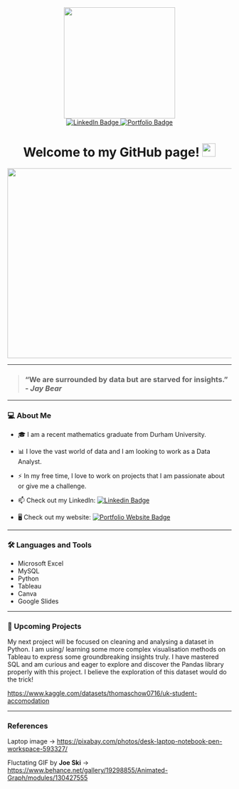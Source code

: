 <div id="header" align="center">
  <a href="https://www.behance.net/gallery/19298855/Animated-Graph/modules/130427555">
    <img src="https://github.com/user-attachments/assets/40a4cdbc-f1a0-4f10-8035-c982f618d5e4" width="250"/>
  </a>
<div id="badges">
    <a href="https://www.linkedin.com/in/ah901/">
      <img src="https://img.shields.io/badge/LinkedIn-blue?style=for-the-badge&logo=linkedin&logoColor=white" alt="LinkedIn Badge"/>
    </a>
    <a href="https://adnanh901.github.io/">
      <img src="https://img.shields.io/badge/Portfolio%20Website-navy?style=for-the-badge" alt="Portfolio Badge"/>
    </a>
  </div>
  <h1>
    Welcome to my GitHub page!
    <img src="https://media.giphy.com/media/hvRJCLFzcasrR4ia7z/giphy.gif" width="30px"/>
  </h1>
</div>
<div align="center">
  <a href="https://pixabay.com/photos/desk-laptop-notebook-pen-workspace-593327/">
    <img src="https://github.com/user-attachments/assets/03c2fd3a-9852-452f-bad1-00659e156c09" width="640" height="427"/>
  </a>
</div>

---
>>>
> ### “We are surrounded by data but are starved for insights.” - *Jay Bear*
>>>
---

### 💻 About Me

- 🎓 I am a recent mathematics graduate from Durham University.

- 📊 I love the vast world of data and I am looking to work as a Data Analyst. 

- ⚡ In my free time, I love to work on projects that I am passionate about or give me a challenge.

- :mailbox: Check out my LinkedIn: [![Linkedin Badge](https://img.shields.io/badge/-Adnan-blue?style=flat&logo=Linkedin&logoColor=white)](https://www.linkedin.com/in/ah901/)

- 🖥️ Check out my website: [![Portfolio Website Badge](https://img.shields.io/badge/Portfolio%20Website-navy?style=flat)](https://adnanh901.github.io/)
---

### :hammer_and_wrench: Languages and Tools
- Microsoft Excel
- MySQL
- Python
- Tableau
- Canva
- Google Slides
---

### 🔭 Upcoming Projects

My next project will be focused on cleaning and analysing a dataset in Python. Ι am using/ learning some more complex visualisation methods on Tableau to express some groundbreaking insights truly. I have mastered SQL and am curious and eager to explore and discover the Pandas library properly with this project. I believe the exploration of this dataset would do the trick!

https://www.kaggle.com/datasets/thomaschow0716/uk-student-accomodation

---

### References

Laptop image -> https://pixabay.com/photos/desk-laptop-notebook-pen-workspace-593327/

Fluctating GIF by **Joe Ski** -> https://www.behance.net/gallery/19298855/Animated-Graph/modules/130427555

<!---
AdnanH901/AdnanH901 is a ✨ special ✨ repository because its `README.md` (this file) appears on your GitHub profile.
You can click the Preview link to take a look at your changes.
--->
